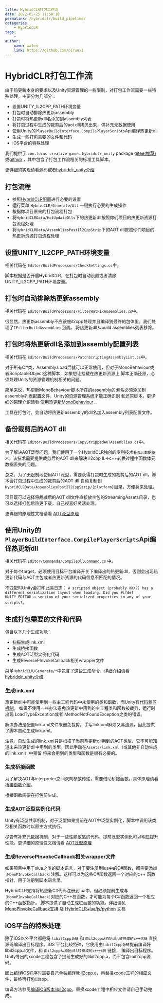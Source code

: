```yaml
---
title: HybridCLR打包工作流
date: 2022-05-25 11:50:18
permalink: /hybridclr/build_pipeline/
categories:
    - HybridCLR
tags:
    -
author:
    name: walon
    link: https://github.com/pirunxi
---
```


# HybridCLR打包工作流

由于热更新本身的要求以及Unity资源管理的一些限制，对打包工作流需要一些特殊处理，主要分为几部分：

- 设置UNITY_IL2CPP_PATH环境变量
- 打包时自动排除热更新assembly
- 打包时将热更新dll名添加到assembly列表
- 将打包过程中生成的裁剪后的aot dll拷贝出来，供补充元数据使用
- 使用Unity的`PlayerBuildInterface.CompilePlayerScripts`Api编译热更新dll
- 生成一些打包需要的文件和代码
- iOS平台的特殊处理

我们提供了 `com.focus-creative-games.hybridclr_unity` package [gitee(推荐)](https://gitee.com/focus-creative-games/hybridclr_unity)或[github](https://github.com/focus-creative-games/hybridclr_unity) ，其中包含了打包工作流相关的标准工具脚本。

更详细的实现请看源码或者[hybridclr_unity介绍](/hybridclr/hybridclr_unity/)

## 打包流程

- 参照[HybridCLR配置](/hybridclr/project_settings/)进行必要的设置
- 运行菜单 `HybridCLR/Generate/All` 一键执行必要的生成操作
- 根据你项目原来的打包流程打包
- 将`HybridCLRData/HotUpdateDlls`下的热更新dll按照你们项目的热更新资源打包流程处理
- 将`HybridCLRData/AssembliesPostIl2CppStrip`下的AOT dll按照你们项目的热更新资源打包流程处理

## 设置UNITY_IL2CPP_PATH环境变量

相关代码在 `Editor/BuildProcessors/CheckSettings.cs`中。

脚本根据是否开启HybridCLR，在打包时自动设置或者清除UNITY_IL2CPP_PATH环境变量。

## 打包时自动排除热更新assembly

相关代码在 `Editor/BuildProcessors/FilterHotFixAssemblies.cs`中。

很显然，热更新assembly不应该被il2cpp处理并且编译到最终的包体里。我们处理了`IFilterBuildAssemblies`回调，
将热更新dll从build assemblies列表移除。

## 打包时将热更新dll名添加到assembly配置列表

相关代码在 `Editor/BuildProcessors/PatchScriptingAssemblyList.cs`中。

对于所有C#类，Assembly.Load后就可以正常使用，但对于MonoBehaviour或者ScriptableObject这种脚本，如果想让挂载在热更新资源上
脚本正确还原，必须处理Unity的资源管理机制相关的问题。

简单来说，热更新MonoBehaviour脚本所在的assembly的dll名必须添加到assembly列表配置文件，Unity的资源管理系统才能正确识别
和还原脚本。更详细的原理介绍请看 [使用热更新MonoBehaviour](/hybridclr/monobehaviour/) 。

工具在打包时，会自动将热更新assembly的dll名加入assembly列表配置文件。


## 备份裁剪后的AOT dll

相关代码在 `Editor/BuildProcessors/CopyStrippedAOTAssemblies.cs`中。

为了解决AOT泛型问题，我们使用了一个HybridCLR独创的专利技术`补充元数据技术`。该技术需要提供裁剪后的AOT dll来解决
il2cpp IL->c++转换过程中函数体元数据丢失的问题。

总之，为了无限制地使用AOT泛型，需要获得打包时生成的裁剪后的AOT dll。脚本会打包过程中生成的裁剪后的AOT dll
自动复制到 `HybridCLRData/AssembliesPostIl2CppStrip/{platform}`目录，方便将来处理。

项目既可以选择将裁减后的AOT dll文件直接放主包的StreamingAssets目录，也可以选择打包后热更下载，自己视喜好灵活处理。

更详细的原理性文档请看 [AOT泛型原理](/hybridclr/aot_generic/)

## 使用Unity的`PlayerBuildInterface.CompilePlayerScripts`Api编译热更新dll

相关代码在 `Editor/Commands/CompileDllCommand.cs` 中。

对于每个target，必须使用目标平台编译开关下编译出的热更新dll，否则会出现热更新代码与AOT主包或者热更新资源的代码信息不匹配的情况。

不匹配时Unity会打印此类日志： `A scripted object (probably XXX?) has a different serialization layout when loading. Did you #ifdef UNITY_EDITOR a section of your serialized properties in any of your scripts?`。


## 生成打包需要的文件和代码

包含以下几个生成功能：

- 扫描生成link.xml
- 生成桥接函数
- 生成AOT泛型实例化代码
- 生成ReversePInvokeCallback相关wrapper文件

菜单`HybridCLR/Generate/*`中包含了这些生成命令，详细介绍请看[hybridclr_unity介绍](/hybridclr/hybridclr_unity/)

### 生成link.xml

热更新dll中可能使用到一些主工程代码中未使用的类和函数，而Unity有[代码裁剪机制](https://docs.unity3d.com/Manual/ManagedCodeStripping.html)。
如果不使用一些办法避免热更新中用到的主工程类和函数被裁剪，运行时出现 LoadTypeException或者 MethodNotFoundException之类的错误。

解决办法是配置link.xml文件来避免裁剪。手写link.xml麻烦又易遗漏，因此提供了脚本自动生成link.xml。

注意，自动生成的link.xml只是扫描了当前热更新dll用到的AOT类型，它不可能知道未来热更新dll中用到的类型，因此手动在`Assets/link.xml`（或其他非自动生成的link.xml）中预留
将来会用到的类型和函数是很有必要的。

### 生成桥接函数

为了解决AOT与interpreter之间双向参数传递，需要借助桥接函数。具体原理请看 [桥接函数介绍](/hybridclr/method_bridge/)。

桥接函数需要在打包前生成。

### 生成AOT泛型实例化代码

Unity有泛型共享机制，对于泛型如果提前在AOT中泛型实例化，脚本中调用该类型相关函数时以原生方式执行。

尽管有补充元数据机制，对于一些性能敏感的代码，提前泛型实例化可以明显提升性能。更详细的原理性文档请看 [AOT泛型原理](/hybridclr/aot_generic/)

### 生成ReversePInvokeCallback相关wrapper文件

如果项目中用于xlua之类的脚本语言，对于要注册到lua中的C#函数，都需要添加`[MonoPInvokeCallback]`注解。这样可以为这些C#函数返回一个对应的c++
函数指针，用于注册到脚本语言里。

HybridCLR支持将热更新C#代码注册到lua中，但必须提前生成与`[MonoPInvokeCallback]`对应的C++桩函数，才可能为每个C#函数返回一个相应的C++函数指针。
脚本提供了自动生成桩函数的功能。详细请见 [MonoPInvokeCallback支持](/hybridclr/monopinvokecallback/) 及 [HybridCLR+lua/js/python](/hybridclr/work_with_script_language/) 文档

## iOS平台的特殊处理

除了iOS以外平台都是将 `libil2cpp源码` 和 `由il2cpp从原始dll转换成的c++代码` 直接源码编译出目标程序。iOS
平台比较特殊，它使用由`libil2cpp源码`提前编译好libil2cpp.a文件，和 `由il2cpp从原始dll转换成的c++代码` 链接，
编译出目标程序。Unity导出的xcode工程包含了提前生成好的libil2cpp.a，而不包含libil2cpp源码。

因此编译iOS程序时需要自己单独编译libil2cpp.a，再替换xcode工程的相应文件，最终再打包出app。

编译方法参见[编译iOS版本libil2cpp](/hybridclr/build_ios_libil2cpp/)。替换xcode工程中相应文件请自己手动完成。
